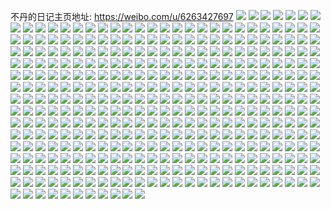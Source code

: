 不丹的日记主页地址: https://weibo.com/u/6263427697 
![](https://wx4.sinaimg.cn/mw2000/006PSHFnly1h91xddmyfmj30u00yr466.jpg) 
![](https://wx4.sinaimg.cn/mw2000/006PSHFnly1h91xdef0dqj30u0140wja.jpg) 
![](https://wx4.sinaimg.cn/mw2000/006PSHFnly1h8yl01dg2bj30u0140wlv.jpg) 
![](https://wx4.sinaimg.cn/mw2000/006PSHFnly1h8yl010ywcj30u013rwmp.jpg) 
![](https://wx4.sinaimg.cn/mw2000/006PSHFnly1h8wbgnial2j30ri0y5q6u.jpg) 
![](https://wx4.sinaimg.cn/mw2000/006PSHFnly1h8qxjqa3a2j30u019oq8s.jpg) 
![](https://wx4.sinaimg.cn/mw2000/006PSHFnly1h8qxjr6s7uj30u01400yk.jpg) 
![](https://wx4.sinaimg.cn/mw2000/006PSHFnly1h8pd1mescjj30u01exk02.jpg) 
![](https://wx4.sinaimg.cn/mw2000/006PSHFnly1h8ngbtcqp1j30u0140dn5.jpg) 
![](https://wx4.sinaimg.cn/mw2000/006PSHFnly1h8ngbsc7hkj30u0140wmd.jpg) 
![](https://wx4.sinaimg.cn/mw2000/006PSHFnly1h8layjl6imj30ml0ojdn0.jpg) 
![](https://wx4.sinaimg.cn/mw2000/006PSHFnly1h8layjwpk8j30g50fk783.jpg) 
![](https://wx4.sinaimg.cn/mw2000/006PSHFnly1h8layk7wq3j30qs0inqak.jpg) 
![](https://wx4.sinaimg.cn/mw2000/006PSHFnly1h8iyl95h53j31o0280e82.jpg) 
![](https://wx4.sinaimg.cn/mw2000/006PSHFnly1h8iyla77zxj31o0280u0x.jpg) 
![](https://wx4.sinaimg.cn/mw2000/006PSHFnly1h8iylal7fij30u01hc7e3.jpg) 
![](https://wx4.sinaimg.cn/mw2000/006PSHFnly1h8g1qdykioj30u014015m.jpg) 
![](https://wx4.sinaimg.cn/mw2000/006PSHFnly1h8g1jas1j7j30vt0u0dke.jpg) 
![](https://wx4.sinaimg.cn/mw2000/006PSHFnly1h8g1jbkzpxj30u01407ci.jpg) 
![](https://wx4.sinaimg.cn/mw2000/006PSHFnly1h6sb0s12e5j30u0140wf2.jpg) 
![](https://wx4.sinaimg.cn/mw2000/006PSHFnly1h6qkr10umtj32c0340e82.jpg) 
![](https://wx4.sinaimg.cn/mw2000/006PSHFnly1h62tpns5k9j30u00u0408.jpg) 
![](https://wx4.sinaimg.cn/mw2000/006PSHFnly1h62tpn3bzgj30u00u0dkq.jpg) 
![](https://wx4.sinaimg.cn/mw2000/006PSHFnly1h5uv1kwqlsj30u0140wtn.jpg) 
![](https://wx4.sinaimg.cn/mw2000/006PSHFnly1h5uv1xj2x8j30u01hckat.jpg) 
![](https://wx4.sinaimg.cn/mw2000/006PSHFnly1h5uv1yrqx6j30u01hc1ab.jpg) 
![](https://wx4.sinaimg.cn/mw2000/006PSHFnly1h57otxs248j30u014010a.jpg) 
![](https://wx4.sinaimg.cn/mw2000/006PSHFnly1h57otygfblj30u0140wm2.jpg) 
![](https://wx4.sinaimg.cn/mw2000/006PSHFnly1h56a0yhnm8j30u01sydla.jpg) 
![](https://wx4.sinaimg.cn/mw2000/006PSHFnly1h546u6ylesj30u015q7bk.jpg) 
![](https://wx4.sinaimg.cn/mw2000/006PSHFnly1h51zvqnprsj30u0140n8q.jpg) 
![](https://wx4.sinaimg.cn/mw2000/006PSHFnly1h51zvr1bj3j30u0140k2o.jpg) 
![](https://wx4.sinaimg.cn/mw2000/006PSHFngy1h4ztkgdllnj30u0140gvg.jpg) 
![](https://wx4.sinaimg.cn/mw2000/006PSHFngy1h4ztki8yi0j30u0140aku.jpg) 
![](https://wx4.sinaimg.cn/mw2000/006PSHFngy1h4ztkj026aj30u01407cq.jpg) 
![](https://wx4.sinaimg.cn/mw2000/006PSHFngy1h4ztkknj74j30u0140dm3.jpg) 
![](https://wx4.sinaimg.cn/mw2000/006PSHFngy1h4ztklmys7j30u0140k40.jpg) 
![](https://wx4.sinaimg.cn/mw2000/006PSHFngy1h4ztkoy6ooj30u0140du4.jpg) 
![](https://wx4.sinaimg.cn/mw2000/006PSHFngy1h4ztkq9cilj30u014014l.jpg) 
![](https://wx4.sinaimg.cn/mw2000/006PSHFngy1h4ztkr7y4kj30u014012h.jpg) 
![](https://wx4.sinaimg.cn/mw2000/006PSHFngy1h4ztks1h2dj30u014078y.jpg) 
![](https://wx4.sinaimg.cn/mw2000/006PSHFngy1h4ztkt2rctj30u0140n63.jpg) 
![](https://wx4.sinaimg.cn/mw2000/006PSHFngy1h4ztktyg0qj30u0140qa4.jpg) 
![](https://wx4.sinaimg.cn/mw2000/006PSHFngy1h4ztkw6jg9j30u0140ai4.jpg) 
![](https://wx4.sinaimg.cn/mw2000/006PSHFngy1h4ztkxc2o1j30u01407dm.jpg) 
![](https://wx4.sinaimg.cn/mw2000/006PSHFngy1h4ztkye1gbj30u0140nb4.jpg) 
![](https://wx4.sinaimg.cn/mw2000/006PSHFnly1h4cm6p262rj30u0140wjo.jpg) 
![](https://wx4.sinaimg.cn/mw2000/006PSHFnly1h437qdbxgwj30u0140169.jpg) 
![](https://wx4.sinaimg.cn/mw2000/006PSHFnly1h437qep0dlj30u0140tl7.jpg) 
![](https://wx4.sinaimg.cn/mw2000/006PSHFnly1h437qfqabxj30u0140k1e.jpg) 
![](https://wx4.sinaimg.cn/mw2000/006PSHFnly1h437qgmayij30u0140qbh.jpg) 
![](https://wx4.sinaimg.cn/mw2000/006PSHFnly1h437qbcfekj30u0140te6.jpg) 
![](https://wx4.sinaimg.cn/mw2000/006PSHFnly1h3xegwe60lj30u01sywo4.jpg) 
![](https://wx4.sinaimg.cn/mw2000/006PSHFnly1h3fl9pr0l1j30u0140dlc.jpg) 
![](https://wx4.sinaimg.cn/mw2000/006PSHFnly1h3b9xh6ywkj30u014079s.jpg) 
![](https://wx4.sinaimg.cn/mw2000/006PSHFnly1h38yv0n6vzj32c0340npd.jpg) 
![](https://wx4.sinaimg.cn/mw2000/006PSHFnly1h2f0irgv8cj32c0340qv5.jpg) 
![](https://wx4.sinaimg.cn/mw2000/006PSHFnly1h2f0iqjzm5j32c03407wj.jpg) 
![](https://wx4.sinaimg.cn/mw2000/006PSHFnly1h2f0ism2s2j32c0340x6q.jpg) 
![](https://wx4.sinaimg.cn/mw2000/006PSHFnly1h28dafisazj30wi0xq4me.jpg) 
![](https://wx4.sinaimg.cn/mw2000/006PSHFnly1h24pqw07wcj30wi1yctwe.jpg) 
![](https://wx4.sinaimg.cn/mw2000/006PSHFnly1h1oiakhp3uj30u00u0mzf.jpg) 
![](https://wx4.sinaimg.cn/mw2000/006PSHFnly1h1j02pd50ij32c0340u10.jpg) 
![](https://wx4.sinaimg.cn/mw2000/006PSHFnly1h1grcbmpzbj329v33k7wi.jpg) 
![](https://wx4.sinaimg.cn/mw2000/006PSHFnly1h1grcctp5lj329031ge82.jpg) 
![](https://wx4.sinaimg.cn/mw2000/006PSHFnly1h1grcdok5mj32c030ynpd.jpg) 
![](https://wx4.sinaimg.cn/mw2000/006PSHFnly1h1fa2lv65gj31hc0sudkt.jpg) 
![](https://wx4.sinaimg.cn/mw2000/006PSHFnly1h1fa2m8gjvj31hc0su43o.jpg) 
![](https://wx4.sinaimg.cn/mw2000/006PSHFnly1h1fa2mkmf7j31hc0suafq.jpg) 
![](https://wx4.sinaimg.cn/mw2000/006PSHFnly1h1d1oyb3yuj31o0280npd.jpg) 
![](https://wx4.sinaimg.cn/mw2000/006PSHFnly1h1bphr8ysmj32c0340kjl.jpg) 
![](https://wx4.sinaimg.cn/mw2000/006PSHFnly1h1bphqap5bj32c0340kjl.jpg) 
![](https://wx4.sinaimg.cn/mw2000/006PSHFnly1h19iohpqgoj31o02801ky.jpg) 
![](https://wx4.sinaimg.cn/mw2000/006PSHFnly1h18i0oy8mqj30u00u041i.jpg) 
![](https://wx4.sinaimg.cn/mw2000/006PSHFnly1h11f1woci6j31o0280e82.jpg) 
![](https://wx4.sinaimg.cn/mw2000/006PSHFnly1h0os3vgdaxj31o0280hdt.jpg) 
![](https://wx4.sinaimg.cn/mw2000/006PSHFnly1h0omqjph9hj31jk1117wh.jpg) 
![](https://wx4.sinaimg.cn/mw2000/006PSHFnly1h0e1exeitvj32c0340qv6.jpg) 
![](https://wx4.sinaimg.cn/mw2000/006PSHFnly1h0e1ew3vmsj31o02807wh.jpg) 
![](https://wx4.sinaimg.cn/mw2000/006PSHFnly1h09mwjblwuj30wi0i2n0b.jpg) 
![](https://wx4.sinaimg.cn/mw2000/006PSHFnly1h09mwdpd8yj30ni0sggos.jpg) 
![](https://wx4.sinaimg.cn/mw2000/006PSHFnly1h081ngefgfj31o0280u0x.jpg) 
![](https://wx4.sinaimg.cn/mw2000/006PSHFnly1h081nuf852j31o0280x6p.jpg) 
![](https://wx4.sinaimg.cn/mw2000/006PSHFnly1h081o03kc7j32c0340e82.jpg) 
![](https://wx4.sinaimg.cn/mw2000/006PSHFnly1h07boo4qhvj30wi0arwh2.jpg) 
![](https://wx4.sinaimg.cn/mw2000/006PSHFnly1h071k0qccej31ko23khdt.jpg) 
![](https://wx4.sinaimg.cn/mw2000/006PSHFnly1h02drby6tkj30wi0g1q5k.jpg) 
![](https://wx4.sinaimg.cn/mw2000/006PSHFnly1h02ds4biwxj32c0340x6p.jpg) 
![](https://wx4.sinaimg.cn/mw2000/006PSHFnly1h02ds1mt8rj32c0340u0x.jpg) 
![](https://wx4.sinaimg.cn/mw2000/006PSHFnly1gzz1ah960wj31rc1rcqus.jpg) 
![](https://wx4.sinaimg.cn/mw2000/006PSHFnly1gzx1jjavonj33402c01ky.jpg) 
![](https://wx4.sinaimg.cn/mw2000/006PSHFnly1gzumbns311j30u01sy45t.jpg) 
![](https://wx4.sinaimg.cn/mw2000/006PSHFnly1gzto9zdvpmj31o02801ky.jpg) 
![](https://wx4.sinaimg.cn/mw2000/006PSHFnly1gzto9xh1aaj32801o07wi.jpg) 
![](https://wx4.sinaimg.cn/mw2000/006PSHFnly1gztoa0wo02j31o02804qq.jpg) 
![](https://wx4.sinaimg.cn/mw2000/006PSHFnly1gzt62zbl0dj30u0140gsv.jpg) 
![](https://wx4.sinaimg.cn/mw2000/006PSHFnly1gzm3q103ymj30u013zwk0.jpg) 
![](https://wx4.sinaimg.cn/mw2000/006PSHFnly1gzhj2da32fj30u0140gus.jpg) 
![](https://wx4.sinaimg.cn/mw2000/006PSHFnly1gzepx3cxu8j31o0280e81.jpg) 
![](https://wx4.sinaimg.cn/mw2000/006PSHFnly1gzepx3xf8cj31o0280kjl.jpg) 
![](https://wx4.sinaimg.cn/mw2000/006PSHFnly1gzc06wtwhcj30vc15s0z4.jpg) 
![](https://wx4.sinaimg.cn/mw2000/006PSHFngy1gz4882mkgjj30vc15s4bd.jpg) 
![](https://wx4.sinaimg.cn/mw2000/006PSHFngy1gz4885mmsnj30vc15stn8.jpg) 
![](https://wx4.sinaimg.cn/mw2000/006PSHFngy1gz488aacsqj30vc15sduq.jpg) 
![](https://wx4.sinaimg.cn/mw2000/006PSHFngy1gz488bwsy5j30vc15snb2.jpg) 
![](https://wx4.sinaimg.cn/mw2000/006PSHFngy1gz487ymi7fj30vc15sdsi.jpg) 
![](https://wx4.sinaimg.cn/mw2000/006PSHFngy1gz488d5sk7j30vc15sk5j.jpg) 
![](https://wx4.sinaimg.cn/mw2000/006PSHFngy1gyw4vyliiej31481hn7ix.jpg) 
![](https://wx4.sinaimg.cn/mw2000/006PSHFngy1gyf568ar19j30ty13maek.jpg) 
![](https://wx4.sinaimg.cn/mw2000/006PSHFnly1gy0w7mlzh5j31e71ux1fl.jpg) 
![](https://wx4.sinaimg.cn/mw2000/006PSHFnly1gy0w7udz2ej31o0280e81.jpg) 
![](https://wx4.sinaimg.cn/mw2000/006PSHFnly1gy0w99ffggj31sc2dskjl.jpg) 
![](https://wx4.sinaimg.cn/mw2000/006PSHFngy1gxzras9udmj30u014014e.jpg) 
![](https://wx4.sinaimg.cn/mw2000/006PSHFngy1gx1hwm8eowj30u0140wl9.jpg) 
![](https://wx4.sinaimg.cn/mw2000/006PSHFngy1gwihvu77s5j30u0140k0v.jpg) 
![](https://wx4.sinaimg.cn/mw2000/006PSHFngy1gw8yduhj0wj30u0140wqe.jpg) 
![](https://wx4.sinaimg.cn/mw2000/006PSHFnly1gw5xuovrwqj32c0340u0z.jpg) 
![](https://wx4.sinaimg.cn/mw2000/006PSHFnly1gw5xvfbmyvj32c0340qv7.jpg) 
![](https://wx4.sinaimg.cn/mw2000/006PSHFngy1gw283aqyirj30u0140gsb.jpg) 
![](https://wx4.sinaimg.cn/mw2000/006PSHFngy1gw03likifjj30u0140wki.jpg) 
![](https://wx4.sinaimg.cn/mw2000/006PSHFngy1gvsynzw4ecj30u0140gtm.jpg) 
![](https://wx4.sinaimg.cn/mw2000/006PSHFngy1gvsyo8d4f7j30u015c43n.jpg) 
![](https://wx4.sinaimg.cn/mw2000/006PSHFngy1gvsynop3x2j30u0140dmy.jpg) 
![](https://wx4.sinaimg.cn/mw2000/006PSHFngy1gvn5in08brj60u0140wjx02.jpg) 
![](https://wx4.sinaimg.cn/mw2000/006PSHFngy1gvn5ipg4huj60r2103dkc02.jpg) 
![](https://wx4.sinaimg.cn/mw2000/006PSHFngy1gvm1oe0qktj60u0140dlq02.jpg) 
![](https://wx4.sinaimg.cn/mw2000/006PSHFngy1gvf10jazc7j60u0140th702.jpg) 
![](https://wx4.sinaimg.cn/mw2000/006PSHFngy1gvcudb35g3j60u0140dpv02.jpg) 
![](https://wx4.sinaimg.cn/mw2000/006PSHFngy1gvcud8rf0pj60u01407e602.jpg) 
![](https://wx4.sinaimg.cn/mw2000/006PSHFnly1gv4cwvgpi9j60u014049m02.jpg) 
![](https://wx4.sinaimg.cn/mw2000/006PSHFnly1gv4cwv0hbjj60u0140qd902.jpg) 
![](https://wx4.sinaimg.cn/mw2000/006PSHFnly1guyu898s9zj617q1mcno802.jpg) 
![](https://wx4.sinaimg.cn/mw2000/006PSHFnly1gutrmpktbcj612o1fk4qp02.jpg) 
![](https://wx4.sinaimg.cn/mw2000/006PSHFnly1gutrmqugj3j61o02804qq02.jpg) 
![](https://wx4.sinaimg.cn/mw2000/006PSHFnly1gutrmrjomsj61o02801ky02.jpg) 
![](https://wx4.sinaimg.cn/mw2000/006PSHFnly1gumc3lp9wgj60u0140gu602.jpg) 
![](https://wx4.sinaimg.cn/mw2000/006PSHFnly1gumc3m80w0j60u0140thx02.jpg) 
![](https://wx4.sinaimg.cn/mw2000/006PSHFnly1gt9jyib7kuj30u014043d.jpg) 
![](https://wx4.sinaimg.cn/mw2000/006PSHFnly1gt9jyj9ps0j30u014010t.jpg) 
![](https://wx4.sinaimg.cn/mw2000/006PSHFnly1gt9jyjv2wej30u0140tgw.jpg) 
![](https://wx4.sinaimg.cn/mw2000/006PSHFnly1gt9jyl5eeoj30u013yagh.jpg) 
![](https://wx4.sinaimg.cn/mw2000/006PSHFnly1gt9jylnj4lj30u0140k03.jpg) 
![](https://wx4.sinaimg.cn/mw2000/006PSHFnly1gt9jyhnhfij30u014012a.jpg) 
![](https://wx4.sinaimg.cn/mw2000/006PSHFnly1gt9jym10zfj30u00u0q7r.jpg) 
![](https://wx4.sinaimg.cn/mw2000/006PSHFnly1gt9jymlpshj30u014046o.jpg) 
![](https://wx4.sinaimg.cn/mw2000/006PSHFnly1gt9jyn717gj30u014111p.jpg) 
![](https://wx4.sinaimg.cn/mw2000/006PSHFnly1gqwfa99nahj31o02807wh.jpg) 
![](https://wx4.sinaimg.cn/mw2000/006PSHFnly1gqnqti44vtj33402c01kx.jpg) 
![](https://wx4.sinaimg.cn/mw2000/006PSHFnly1gqnqtqublqj33402c0b29.jpg) 
![](https://wx4.sinaimg.cn/mw2000/006PSHFnly1gqnqtamulaj33402c01kx.jpg) 
![](https://wx4.sinaimg.cn/mw2000/006PSHFngy1gqnlh1v59zj30u0140142.jpg) 
![](https://wx4.sinaimg.cn/mw2000/006PSHFngy1gqnlh0w1b3j30u0140dr4.jpg) 
![](https://wx4.sinaimg.cn/mw2000/006PSHFngy1gq5qynwy05j30u0140gx2.jpg) 
![](https://wx4.sinaimg.cn/mw2000/006PSHFngy1gq5qyn1by7j30u0140k23.jpg) 
![](https://wx4.sinaimg.cn/mw2000/006PSHFngy1gpyj0gc3blj30u00u0h0v.jpg) 
![](https://wx4.sinaimg.cn/mw2000/006PSHFngy1gptqe66ig7j30u0140apk.jpg) 
![](https://wx4.sinaimg.cn/mw2000/006PSHFngy1gptqe3lmwrj30u0161tms.jpg) 
![](https://wx4.sinaimg.cn/mw2000/006PSHFngy1gptqe6v9trj30u0140dmf.jpg) 
![](https://wx4.sinaimg.cn/mw2000/006PSHFngy1gptqe7lh64j30u0140wlu.jpg) 
![](https://wx4.sinaimg.cn/mw2000/006PSHFngy1gptqe4ztilj30of0wkh1y.jpg) 
![](https://wx4.sinaimg.cn/mw2000/006PSHFngy1gptqecezpej30u0140gx7.jpg) 
![](https://wx4.sinaimg.cn/mw2000/006PSHFngy1gpr76pcfwoj30u01amk0t.jpg) 
![](https://wx4.sinaimg.cn/mw2000/006PSHFngy1gpi61jrwuyj30u0140am4.jpg) 
![](https://wx4.sinaimg.cn/mw2000/006PSHFngy1gp6wgopcqnj30u0141qf6.jpg) 
![](https://wx4.sinaimg.cn/mw2000/006PSHFngy1gp6wgo1rrej30u0140gz3.jpg) 
![](https://wx4.sinaimg.cn/mw2000/006PSHFngy1gp4aizwwevj31400u0ahe.jpg) 
![](https://wx4.sinaimg.cn/mw2000/006PSHFngy1gp0goka2fwj30u00u0tp6.jpg) 
![](https://wx4.sinaimg.cn/mw2000/006PSHFngy1gp0golf5s7j30u00u04fo.jpg) 
![](https://wx4.sinaimg.cn/mw2000/006PSHFngy1gow5mc54woj31yj2m2b2a.jpg) 
![](https://wx4.sinaimg.cn/mw2000/006PSHFngy1gow5m8abetj320n2ovb29.jpg) 
![](https://wx4.sinaimg.cn/mw2000/006PSHFngy1gotvc0wo5kj30u0140ama.jpg) 
![](https://wx4.sinaimg.cn/mw2000/006PSHFngy1gotvbzzlfuj30u01407hf.jpg) 
![](https://wx4.sinaimg.cn/mw2000/006PSHFngy1goozc0esnoj30n00uojvx.jpg) 
![](https://wx4.sinaimg.cn/mw2000/006PSHFngy1gontbcya5fj30u01hcaoz.jpg) 
![](https://wx4.sinaimg.cn/mw2000/006PSHFngy1gontb7e9j0j30u01hcwug.jpg) 
![](https://wx4.sinaimg.cn/mw2000/006PSHFngy1gnvfdg7ufuj30u01hc1e9.jpg) 
![](https://wx4.sinaimg.cn/mw2000/006PSHFngy1gnvfdhg4dtj30u01hch71.jpg) 
![](https://wx4.sinaimg.cn/mw2000/006PSHFngy1gnvfde5armj30u01hch71.jpg) 
![](https://wx4.sinaimg.cn/mw2000/006PSHFngy1gkoqpwqaztj30k00zkjut.jpg) 
![](https://wx4.sinaimg.cn/mw2000/006PSHFngy1gk9eg8mh0pj30mk0uo12d.jpg) 
![](https://wx4.sinaimg.cn/mw2000/006PSHFngy1gk9eg73ui0j30n00uo12s.jpg) 
![](https://wx4.sinaimg.cn/mw2000/006PSHFngy1gk9eg9ra3zj30u0140wlv.jpg) 
![](https://wx4.sinaimg.cn/mw2000/006PSHFngy1gjoosv0f98j30yi1pce83.jpg) 
![](https://wx4.sinaimg.cn/mw2000/006PSHFngy1gjoot4yxx5j33402c0qv6.jpg) 
![](https://wx4.sinaimg.cn/mw2000/006PSHFngy1gjoot7wz90j32c02c04qq.jpg) 
![](https://wx4.sinaimg.cn/mw2000/006PSHFngy1gjootu45w2j32c0340b2a.jpg) 
![](https://wx4.sinaimg.cn/mw2000/006PSHFngy1gjooty7xspj32c0340kjm.jpg) 
![](https://wx4.sinaimg.cn/mw2000/006PSHFngy1gjootqmr82j30np0vljy3.jpg) 
![](https://wx4.sinaimg.cn/mw2000/006PSHFngy1gi1ux8z6lhj32ds1sg7wh.jpg) 
![](https://wx4.sinaimg.cn/mw2000/006PSHFngy1gh9zjo9eepj32832c01ky.jpg) 
![](https://wx4.sinaimg.cn/mw2000/006PSHFngy1ggbqi5ogphj316o1kw1kh.jpg) 
![](https://wx4.sinaimg.cn/mw2000/006PSHFngy1ggbqi23wubj316o1kwazz.jpg) 
![](https://wx4.sinaimg.cn/mw2000/006PSHFngy1ggbqicqehbj316o1kwqs9.jpg) 
![](https://wx4.sinaimg.cn/mw2000/006PSHFngy1ggbqifmz6sj31kw16oh8y.jpg) 
![](https://wx4.sinaimg.cn/mw2000/006PSHFngy1ggbqiieuigj31o0280b29.jpg) 
![](https://wx4.sinaimg.cn/mw2000/006PSHFngy1ggbqikvrv4j317r1mckfa.jpg) 
![](https://wx4.sinaimg.cn/mw2000/006PSHFngy1gg3ujhvlc6j31o01o04qp.jpg) 
![](https://wx4.sinaimg.cn/mw2000/006PSHFngy1gg3ujixqitj30sa0sa0z5.jpg) 
![](https://wx4.sinaimg.cn/mw2000/006PSHFngy1gg14pfuuesj30xk1eg7wk.jpg) 
![](https://wx4.sinaimg.cn/mw2000/006PSHFngy1gg14phrs5kj31400u0n3f.jpg) 
![](https://wx4.sinaimg.cn/mw2000/006PSHFngy1gg14pkmawvj31ma17rdsc.jpg) 
![](https://wx4.sinaimg.cn/mw2000/006PSHFngy1gfqmin5e5fj33402c01kz.jpg) 
![](https://wx4.sinaimg.cn/mw2000/006PSHFngy1gfqmiqkjf5j31o01o0nfz.jpg) 
![](https://wx4.sinaimg.cn/mw2000/006PSHFngy1gfqmitbharj30u01407a1.jpg) 
![](https://wx4.sinaimg.cn/mw2000/006PSHFngy1gfqmjendmyj30yi1pc7wl.jpg) 
![](https://wx4.sinaimg.cn/mw2000/006PSHFngy1gfqmjlkrrkj32c02c0x6p.jpg) 
![](https://wx4.sinaimg.cn/mw2000/006PSHFngy1gfqmk6rrc9j32c02c0hdu.jpg) 
![](https://wx4.sinaimg.cn/mw2000/006PSHFngy1gflp82ak3xj30u0140af3.jpg) 
![](https://wx4.sinaimg.cn/mw2000/006PSHFngy1gflp832vvij30u01407ab.jpg) 
![](https://wx4.sinaimg.cn/mw2000/006PSHFngy1gflp83quedj30u0140q6i.jpg) 
![](https://wx4.sinaimg.cn/mw2000/006PSHFngy1gffxb2l02cj31o0280npd.jpg) 
![](https://wx4.sinaimg.cn/mw2000/006PSHFngy1gffxb4l8n1j33402c0e81.jpg) 
![](https://wx4.sinaimg.cn/mw2000/006PSHFngy1gf6x6s73idj327u1o0k9j.jpg) 
![](https://wx4.sinaimg.cn/mw2000/006PSHFngy1gez5q86j3rj31o02yonpd.jpg) 
![](https://wx4.sinaimg.cn/mw2000/006PSHFngy1gez5qk2gsbj30yi1pcu14.jpg) 
![](https://wx4.sinaimg.cn/mw2000/006PSHFngy1gez5qqx8ztj32c0340npd.jpg) 
![](https://wx4.sinaimg.cn/mw2000/006PSHFngy1gemhyd8yowj31401hcdnz.jpg) 
![](https://wx4.sinaimg.cn/mw2000/006PSHFngy1gemhyc1o7dj30rs15otta.jpg) 
![](https://wx4.sinaimg.cn/mw2000/006PSHFngy1gemhy9z7lxj31eb1qwk6i.jpg) 
![](https://wx4.sinaimg.cn/mw2000/006PSHFngy1gemhygve4pj31o0280x6p.jpg) 
![](https://wx4.sinaimg.cn/mw2000/006PSHFngy1gemhyk93idj32c0340kjl.jpg) 
![](https://wx4.sinaimg.cn/mw2000/006PSHFngy1gemhylfr6qj31i5207k78.jpg) 
![](https://wx4.sinaimg.cn/mw2000/006PSHFngy1gemhynsj0ej32c03404mk.jpg) 
![](https://wx4.sinaimg.cn/mw2000/006PSHFngy1gemhysl0wtj32c0340x6p.jpg) 
![](https://wx4.sinaimg.cn/mw2000/006PSHFngy1gemhyvkh92j31o0280000.jpg) 
![](https://wx4.sinaimg.cn/mw2000/006PSHFngy1gejxh7vd7ej31o0280qv5.jpg) 
![](https://wx4.sinaimg.cn/mw2000/006PSHFngy1ge560asbgzj32c0340x6p.jpg) 
![](https://wx4.sinaimg.cn/mw2000/006PSHFngy1ge434yhi0dj327u1o01kx.jpg) 
![](https://wx4.sinaimg.cn/mw2000/006PSHFngy1ge435370s6j31o027u7wh.jpg) 
![](https://wx4.sinaimg.cn/mw2000/006PSHFngy1ge4350kpnej31o027ue7f.jpg) 
![](https://wx4.sinaimg.cn/mw2000/006PSHFngy1gdwu4vw0nnj323o1kukjm.jpg) 
![](https://wx4.sinaimg.cn/mw2000/006PSHFngy1gdsf7qfnoij31o0280kjl.jpg) 
![](https://wx4.sinaimg.cn/mw2000/006PSHFngy1gdsf7ofoyxj30rq0rq46w.jpg) 
![](https://wx4.sinaimg.cn/mw2000/006PSHFngy1gdsf7r0oo5j30vc15sk6g.jpg) 
![](https://wx4.sinaimg.cn/mw2000/006PSHFngy1gdsf7s2csnj315s0vcgzq.jpg) 
![](https://wx4.sinaimg.cn/mw2000/006PSHFngy1gdsf7tex8tj31o0280e81.jpg) 
![](https://wx4.sinaimg.cn/mw2000/006PSHFngy1gdsf8ajwpbj31o0280h7n.jpg) 
![](https://wx4.sinaimg.cn/mw2000/006PSHFngy1gdnii5kof9j30rs334ton.jpg) 
![](https://wx4.sinaimg.cn/mw2000/006PSHFngy1gdnii760wmj30rs2237j9.jpg) 
![](https://wx4.sinaimg.cn/mw2000/006PSHFngy1gdnii8mbk8j30rs1lw7gs.jpg) 
![](https://wx4.sinaimg.cn/mw2000/006PSHFngy1gdniib6wqgj32c03401eo.jpg) 
![](https://wx4.sinaimg.cn/mw2000/006PSHFngy1gdniifo5cyj32c0340e81.jpg) 
![](https://wx4.sinaimg.cn/mw2000/006PSHFngy1gdniijexnaj32c0340b29.jpg) 
![](https://wx4.sinaimg.cn/mw2000/006PSHFngy1gdniimuavbj32c0340kd7.jpg) 
![](https://wx4.sinaimg.cn/mw2000/006PSHFngy1gdnii3mzkqj32c03407r4.jpg) 
![](https://wx4.sinaimg.cn/mw2000/006PSHFngy1gdniipfgcyj30rs1suax2.jpg) 
![](https://wx4.sinaimg.cn/mw2000/006PSHFngy1gdmbjqvcluj31aw1qitz7.jpg) 
![](https://wx4.sinaimg.cn/mw2000/006PSHFngy1gdmbjsz0hdj32c03407wh.jpg) 
![](https://wx4.sinaimg.cn/mw2000/006PSHFngy1gdmbjv1iohj32c0340e81.jpg) 
![](https://wx4.sinaimg.cn/mw2000/006PSHFngy1gdmbjyrf9oj32c0340hdv.jpg) 
![](https://wx4.sinaimg.cn/mw2000/006PSHFngy1gdmbk0izybj31o027ub29.jpg) 
![](https://wx4.sinaimg.cn/mw2000/006PSHFngy1gdmbk28r7wj31o02yokjl.jpg) 
![](https://wx4.sinaimg.cn/mw2000/006PSHFngy1gdmbjplu17j31o02801kx.jpg) 
![](https://wx4.sinaimg.cn/mw2000/006PSHFngy1gdmbk63ax2j32c0340b2b.jpg) 
![](https://wx4.sinaimg.cn/mw2000/006PSHFngy1gdmbk95a0vj32c03401kz.jpg) 
![](https://wx4.sinaimg.cn/mw2000/006PSHFngy1gdkjv4ry4kj31o0280b29.jpg) 
![](https://wx4.sinaimg.cn/mw2000/006PSHFngy1gdkjv7o7b9j32c0340npd.jpg) 
![](https://wx4.sinaimg.cn/mw2000/006PSHFngy1gdkjv5fpymj31t82eznig.jpg) 
![](https://wx4.sinaimg.cn/mw2000/006PSHFngy1gdkjv66fzbj32152pib18.jpg) 
![](https://wx4.sinaimg.cn/mw2000/006PSHFngy1gdkjv6q6voj30rs15oguj.jpg) 
![](https://wx4.sinaimg.cn/mw2000/006PSHFngy1gdkjv8qnybj31sg2ds1kx.jpg) 
![](https://wx4.sinaimg.cn/mw2000/006PSHFngy1gdhk5zzlhqj30u0140jxo.jpg) 
![](https://wx4.sinaimg.cn/mw2000/006PSHFngy1gdhk5yqcnjj30u013yk1f.jpg) 
![](https://wx4.sinaimg.cn/mw2000/006PSHFngy1gdhk60l7fjj30u0140dou.jpg) 
![](https://wx4.sinaimg.cn/mw2000/006PSHFngy1gdhk7fuy3sj30u0140qae.jpg) 
![](https://wx4.sinaimg.cn/mw2000/006PSHFngy1gdhk7fgjdqj30u0140gtr.jpg) 
![](https://wx4.sinaimg.cn/mw2000/006PSHFngy1gdhk7gdllzj30u00u044d.jpg) 
![](https://wx4.sinaimg.cn/mw2000/006PSHFngy1gcndx8yu9jj30u00u0n3x.jpg) 
![](https://wx4.sinaimg.cn/mw2000/006PSHFngy1gcngfyu4pkj30u00u0th5.jpg) 
![](https://wx4.sinaimg.cn/mw2000/006PSHFngy1gcngfzrecoj30u013zqhf.jpg) 
![](https://wx4.sinaimg.cn/mw2000/006PSHFngy1gcngg0s0t4j30u0140tpg.jpg) 
![](https://wx4.sinaimg.cn/mw2000/006PSHFngy1gcngg1gst5j30u013ygwm.jpg) 
![](https://wx4.sinaimg.cn/mw2000/006PSHFngy1gcngg2ai7pj30u0140k15.jpg) 
![](https://wx4.sinaimg.cn/mw2000/006PSHFngy1gcngg2xridj30u00u00y3.jpg) 
![](https://wx4.sinaimg.cn/mw2000/006PSHFngy1gcngg3qzr8j30u0140aob.jpg) 
![](https://wx4.sinaimg.cn/mw2000/006PSHFngy1gcngg4h4zrj30u0140q9k.jpg) 
![](https://wx4.sinaimg.cn/mw2000/006PSHFngy1gc0aib49sdj30u00u0wn1.jpg) 
![](https://wx4.sinaimg.cn/mw2000/006PSHFngy1gc0aibme9zj30u00u043a.jpg) 
![](https://wx4.sinaimg.cn/mw2000/006PSHFngy1gc0aicah63j30u00u048e.jpg) 
![](https://wx4.sinaimg.cn/mw2000/006PSHFngy1gb81v360hfj30rs2mxe5u.jpg) 
![](https://wx4.sinaimg.cn/mw2000/006PSHFngy1gb81v1ztadj30rs1ltas0.jpg) 
![](https://wx4.sinaimg.cn/mw2000/006PSHFngy1gb81v53srtj30rs3jce81.jpg) 
![](https://wx4.sinaimg.cn/mw2000/006PSHFngy1gb81v61yjzj30rs15pajx.jpg) 
![](https://wx4.sinaimg.cn/mw2000/006PSHFngy1gb81v6nsrrj30u0140gst.jpg) 
![](https://wx4.sinaimg.cn/mw2000/006PSHFngy1gb81v7jl8ej30u0140dpp.jpg) 
![](https://wx4.sinaimg.cn/mw2000/006PSHFngy1gb81v87lp1j30u01407gv.jpg) 
![](https://wx4.sinaimg.cn/mw2000/006PSHFngy1gb81v8xb25j313x0u0tm8.jpg) 
![](https://wx4.sinaimg.cn/mw2000/006PSHFngy1gb81v9mpyoj30u013xtju.jpg) 
![](https://wx4.sinaimg.cn/mw2000/006PSHFngy1gau8s9cqpwj313x0u0aku.jpg) 
![](https://wx4.sinaimg.cn/mw2000/006PSHFngy1gacgx5id9xj31400u0wnf.jpg) 
![](https://wx4.sinaimg.cn/mw2000/006PSHFngy1ga89pc1195j30u0140wot.jpg) 
![](https://wx4.sinaimg.cn/mw2000/006PSHFngy1ga5ze1c0n9j30u013yjw6.jpg) 
![](https://wx4.sinaimg.cn/mw2000/006PSHFngy1ga2aungowhj30rs15oqd1.jpg) 
![](https://wx4.sinaimg.cn/mw2000/006PSHFngy1ga0thuawbwj30u013xdub.jpg) 
![](https://wx4.sinaimg.cn/mw2000/006PSHFngy1ga0thtlov9j30u013xk1d.jpg) 
![](https://wx4.sinaimg.cn/mw2000/006PSHFngy1ga0thuvzp5j30u013x7dc.jpg) 
![](https://wx4.sinaimg.cn/mw2000/006PSHFngy1ga050c6yimj31400u0thu.jpg) 
![](https://wx4.sinaimg.cn/mw2000/006PSHFngy1ga050egzawj313x0u0jzr.jpg) 
![](https://wx4.sinaimg.cn/mw2000/006PSHFngy1ga050n0dcaj30u013x7fv.jpg) 
![](https://wx4.sinaimg.cn/mw2000/006PSHFngy1g9yqx2sbn1j30u0140k1y.jpg) 
![](https://wx4.sinaimg.cn/mw2000/006PSHFngy1g9yqx0maq4j30u0140tlx.jpg) 
![](https://wx4.sinaimg.cn/mw2000/006PSHFngy1g9yqx57fusj30u01407g6.jpg) 
![](https://wx4.sinaimg.cn/mw2000/006PSHFngy1g9yqx72dmtj31400u0qbk.jpg) 
![](https://wx4.sinaimg.cn/mw2000/006PSHFngy1g9yqx91yd7j30u0140ti3.jpg) 
![](https://wx4.sinaimg.cn/mw2000/006PSHFngy1g9yqxbh0bdj30u0140qer.jpg) 
![](https://wx4.sinaimg.cn/mw2000/006PSHFngy1g9yn0xf41oj30u0140k0j.jpg) 
![](https://wx4.sinaimg.cn/mw2000/006PSHFngy1g9yn0vhn3xj30u014011u.jpg) 
![](https://wx4.sinaimg.cn/mw2000/006PSHFngy1g9vh4fxgh2j30u013x7ik.jpg) 
![](https://wx4.sinaimg.cn/mw2000/006PSHFngy1g9vh4jav8fj30u013xgvm.jpg) 
![](https://wx4.sinaimg.cn/mw2000/006PSHFngy1g9vh4obuquj30u013xqff.jpg) 
![](https://wx4.sinaimg.cn/mw2000/006PSHFngy1g9vh4r4sj7j30u013x4c1.jpg) 
![](https://wx4.sinaimg.cn/mw2000/006PSHFngy1g9vh4sz2jqj30u013yqbm.jpg) 
![](https://wx4.sinaimg.cn/mw2000/006PSHFngy1g9vh4vij4nj30u013x7g6.jpg) 
![](https://wx4.sinaimg.cn/mw2000/006PSHFngy1g9vh4xtcnzj30u013xwpm.jpg) 
![](https://wx4.sinaimg.cn/mw2000/006PSHFngy1g9vh50bsa8j30u0140k2s.jpg) 
![](https://wx4.sinaimg.cn/mw2000/006PSHFngy1g9vh7gypzzj30u0140gu9.jpg) 
![](https://wx4.sinaimg.cn/mw2000/006PSHFngy1g9u4qu0rw5j30u013xal3.jpg) 
![](https://wx4.sinaimg.cn/mw2000/006PSHFngy1g9u4qt0khuj30u00u07ev.jpg) 
![](https://wx4.sinaimg.cn/mw2000/006PSHFngy1g9u4quvbbyj313x0u0gw8.jpg) 
![](https://wx4.sinaimg.cn/mw2000/006PSHFngy1g9rmbpygw6j30u0140qd3.jpg) 
![](https://wx4.sinaimg.cn/mw2000/006PSHFngy1g9rmbo8e00j30u0140dqt.jpg) 
![](https://wx4.sinaimg.cn/mw2000/006PSHFngy1g9pqn66850j30yi0if40z.jpg) 
![](https://wx4.sinaimg.cn/mw2000/006PSHFngy1g9naa2mh7pj30u00u0gqe.jpg) 
![](https://wx4.sinaimg.cn/mw2000/006PSHFngy1g9naa3mz75j30u00u0jvz.jpg) 
![](https://wx4.sinaimg.cn/mw2000/006PSHFngy1g9lw3wd5voj30u00u0gr1.jpg) 
![](https://wx4.sinaimg.cn/mw2000/006PSHFngy1g9kv8useilj30u0140qap.jpg) 
![](https://wx4.sinaimg.cn/mw2000/006PSHFngy1g9io1c6pkpj30u0141jy3.jpg) 
![](https://wx4.sinaimg.cn/mw2000/006PSHFngy1g9h8vkt2p5j30u014049u.jpg) 
![](https://wx4.sinaimg.cn/mw2000/006PSHFngy1g9h8vjpalij30u0140qg9.jpg) 
![](https://wx4.sinaimg.cn/mw2000/006PSHFngy1g9csltgkuqj30u01404an.jpg) 
![](https://wx4.sinaimg.cn/mw2000/006PSHFngy1g9cslsjychj30u0140k25.jpg) 
![](https://wx4.sinaimg.cn/mw2000/006PSHFngy1g9bnyc9xnzj30u0141wkw.jpg) 
![](https://wx4.sinaimg.cn/mw2000/006PSHFngy1g9bnyk9g1ej30u00u0dpr.jpg) 
![](https://wx4.sinaimg.cn/mw2000/006PSHFngy1g9bnyqc2hzj313x0u0qd6.jpg) 
![](https://wx4.sinaimg.cn/mw2000/006PSHFngy1g9bh6o5sfrj30k00k00v5.jpg) 
![](https://wx4.sinaimg.cn/mw2000/006PSHFngy1g9bh6n7zjkj30u00u0myo.jpg) 
![](https://wx4.sinaimg.cn/mw2000/006PSHFngy1g9bh83ppusj30u0140k12.jpg) 
![](https://wx4.sinaimg.cn/mw2000/006PSHFngy1g99k9gochdj30dw0dw3z8.jpg) 
![](https://wx4.sinaimg.cn/mw2000/006PSHFngy1g99bwknzuzj30x00u0wi7.jpg) 
![](https://wx4.sinaimg.cn/mw2000/006PSHFngy1g99bwgo9olj30w90u042q.jpg) 
![](https://wx4.sinaimg.cn/mw2000/006PSHFngy1g97avu87vxj30u0141akr.jpg) 
![](https://wx4.sinaimg.cn/mw2000/006PSHFngy1g97avw18ysj30u0141k0a.jpg) 
![](https://wx4.sinaimg.cn/mw2000/006PSHFngy1g96hk4mfi6j30yi0rydkj.jpg) 
![](https://wx4.sinaimg.cn/mw2000/006PSHFngy1g94wrt09bwj30u01400zb.jpg) 
![](https://wx4.sinaimg.cn/mw2000/006PSHFngy1g92mcv97tvj30u0140qay.jpg) 
![](https://wx4.sinaimg.cn/mw2000/006PSHFngy1g90cs96152j30u013z12g.jpg) 
![](https://wx4.sinaimg.cn/mw2000/006PSHFngy1g8rt14q0c1j30u0140jzi.jpg) 
![](https://wx4.sinaimg.cn/mw2000/006PSHFngy1g8lb964ko6j30u0140dli.jpg) 
![](https://wx4.sinaimg.cn/mw2000/006PSHFngy1g8lb97mdd4j30u0140qag.jpg) 
![](https://wx4.sinaimg.cn/mw2000/006PSHFngy1g8lb99irigj30u0140dom.jpg) 
![](https://wx4.sinaimg.cn/mw2000/006PSHFngy1g8iumgeimxj31400u0wrg.jpg) 
![](https://wx4.sinaimg.cn/mw2000/006PSHFngy1g7r1maei9yj30u0140ak3.jpg) 
![](https://wx4.sinaimg.cn/mw2000/006PSHFngy1g7r1m9e17kj30u0140n62.jpg) 
![](https://wx4.sinaimg.cn/mw2000/006PSHFngy1g7r1mb8z28j30u0140gva.jpg) 
![](https://wx4.sinaimg.cn/mw2000/006PSHFngy1g7fgnmngk1j30u013zgs2.jpg) 
![](https://wx4.sinaimg.cn/mw2000/006PSHFngy1g6p3bt6frvj30u0140aii.jpg) 
![](https://wx4.sinaimg.cn/mw2000/006PSHFngy1g6c7j1fwzyj30u011jjz5.jpg) 
![](https://wx4.sinaimg.cn/mw2000/006PSHFngy1g6a5c211d1j31410u0thu.jpg) 
![](https://wx4.sinaimg.cn/mw2000/006PSHFngy1g5pe87n0sdj30u013x46n.jpg) 
![](https://wx4.sinaimg.cn/mw2000/006PSHFngy1g497va7c8bj30u00u0jw2.jpg) 
![](https://wx4.sinaimg.cn/mw2000/006PSHFnly1g1hixzgt6yj31o027ze81.jpg) 
![](https://wx4.sinaimg.cn/mw2000/006PSHFngy1fx0fuk7ocuj30zk0qojxu.jpg) 
![](https://wx4.sinaimg.cn/mw2000/006PSHFngy1fx0ful6pspj30zk0qon3c.jpg) 
![](https://wx4.sinaimg.cn/mw2000/006PSHFngy1fvktwi6tnzj30qo0zk43e.jpg) 
![](https://wx4.sinaimg.cn/mw2000/006PSHFngy1ft4t4h4to2j30qo0qojuw.jpg) 
![](https://wx4.sinaimg.cn/mw2000/006PSHFngy1fseo35zim1j30zk0qotj6.jpg) 
![](https://wx4.sinaimg.cn/mw2000/006PSHFngy1fseo379vjhj30zk0qo128.jpg) 
![](https://wx4.sinaimg.cn/mw2000/006PSHFngy1fseo38tkttj30zk0qodp6.jpg) 

